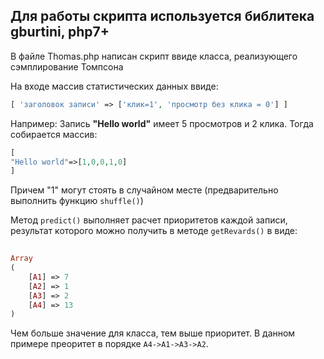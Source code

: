## Для работы скрипта используется библитека gburtini, php7+

В файле Thomas.php написан скрипт ввиде класса, реализующего сэмплирование Томпсона

На входе массив статистических данных ввиде:

```php
[ 'заголовок записи' => ['клик=1', 'просмотр без клика = 0'] ]
```

Например: Запись **"Hello world"** имеет 5 просмотров и 2 клика. Тогда собирается массив:
 ```php
[
"Hello world"=>[1,0,0,1,0]
]
```
Причем "1" могут стоять в случайном месте (предварительно выполнить функцию `shuffle()`)

Метод `predict()` выполняет расчет приоритетов каждой записи, результат которого можно получить в методе `getRevards()` в виде:
```php
 
Array
(
    [A1] => 7
    [A2] => 1
    [A3] => 2
    [A4] => 13
)

```

Чем больше значение для класса, тем выше приоритет.  В данном примере преоритет в порядке `A4->A1->A3->A2`.

